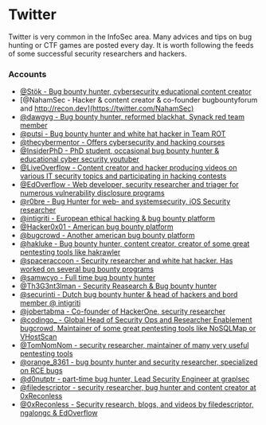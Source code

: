 # Twitter 

Twitter is very common in the InfoSec area. Many advices and tips on bug hunting or CTF games are posted every day. It is worth following the feeds of some successful security researchers and hackers. 


### Accounts

- [@Stök - Bug bounty hunter, cybersecurity educational content creator](https://twitter.com/stokfredrik)
- [@NahamSec - Hacker & content creator & co-founder bugbountyforum and http://recon.dev](https://twitter.com/NahamSec)
- [@dawgyg - Bug bounty hunter, reformed blackhat, Synack red team member](https://twitter.com/thedawgyg)
- [@putsi - Bug bounty hunter and white hat hacker in Team ROT](https://twitter.com/putsi)
- [@thecybermentor - Offers cybersecurity and hacking courses](https://twitter.com/thecybermentor)
- [@InsiderPhD - PhD student, occasional bug bounty hunter & educational cyber security youtuber](https://twitter.com/InsiderPhD)
- [@LiveOverflow - Content creator and hacker producing videos on various IT security topics and participating in hacking contests](https://twitter.com/LiveOverflow)
- [@EdOverflow - Web developer, security researcher and triager for numerous vulnerability disclosure programs](https://twitter.com/edoverflow)
- [@r0bre - Bug Hunter for web- and systemsecurity, iOS Security researcher](https://twitter.com/r0bre)
- [@intigriti - European ethical hacking & bug bounty platform](https://twitter.com/intigriti)
- [@Hacker0x01 - American bug bounty platform](https://twitter.com/Hacker0x01)
- [@bugcrowd - Another american bug bounty platform](https://twitter.com/Bugcrowd)
- [@hakluke - Bug bounty hunter, content creator, creator of some great pentesting tools like hakrawler](https://twitter.com/hakluke)
- [@spaceraccoon - Security researcher and white hat hacker. Has worked on several bug bounty programs](https://twitter.com/spaceraccoonsec)
- [@samwcyo - Full time bug bounty hunter](https://twitter.com/samwcyo)
- [@Th3G3nt3lman - Security Reasearch & Bug bounty hunter](https://twitter.com/Th3G3nt3lman)
- [@securinti - Dutch bug bounty hunter & head of hackers and bord member @ intigriti](https://twitter.com/securinti)
- [@jobertabma - Co-founder of HackerOne, security researcher](https://twitter.com/jobertabma)
- [@codingo_ - Global Head of Security Ops and Researcher Enablement 
bugcrowd, Maintainer of some great pentesting tools like NoSQLMap or VHostScan](https://twitter.com/codingo_)
- [@TomNomNom - security researcher, maintainer of many very useful pentesting tools](https://twitter.com/TomNomNom)
- [@orange_8361 - bug bounty hunter and security researcher, specialized on RCE bugs](https://twitter.com/orange_8361)
- [@d0nutptr - part-time bug hunter, Lead Security Engineer 
 at graplsec](https://twitter.com/d0nutptr)
- [@filedescriptor - security researcher, bug hunter and content creator at 0xReconless](https://twitter.com/filedescriptor)
- [@0xReconless - Security research, blogs, and videos by filedescriptor, ngalongc & EdOverflow](https://twitter.com/0xReconless)